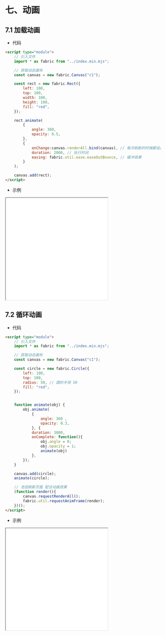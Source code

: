 # 七、动画

## 7.1 加载动画

- 代码

```html
<script type="module">
    // 引入文件
    import * as fabric from "../index.min.mjs";

    // 获取动态画布
    const canvas = new fabric.Canvas("c1");

    const rect = new fabric.Rect({
        left: 100,
        top: 100,
        width: 100,
        height: 100,
        fill: "red",
    });

    rect.animate(
        {
            angle: 360,
            opacity: 0.5,
        },
        {
            onChange:canvas.renderAll.bind(canvas), // 每次刷新的时候都会执行
            duration: 2000, // 执行时间
            easing: fabric.util.ease.easeOutBounce, // 缓冲效果
        }
    );

    canvas.add(rect);
</script>
```

- 示例

<iframe src="/note-front/animation/fabric/html/47.html" width="330" height="330"></iframe>



## 7.2 循环动画


- 代码

```html
<script type="module">
    // 引入文件
    import * as fabric from "../index.min.mjs";

    // 获取动态画布
    const canvas = new fabric.Canvas("c1");

    const circle = new fabric.Circle({
        left: 100,
        top: 100,
        radius: 50, // 圆的半径 50
        fill: "red",
    });


    function animate(obj) {
        obj.animate(
            { 
                angle: 360 ,
                opacity: 0.3,
            }, {
            duration: 3000,
            onComplete: function(){
                obj.angle = 0;
                obj.opacity = 1;
                animate(obj)
            },
        });
    }

    canvas.add(circle);
    animate(circle);

    // 池逊刷新页面 配合动画效果
    (function render(){
        canvas.requestRenderAll();
        fabric.util.requestAnimFrame(render);
    })();
</script>
```

- 示例

<iframe src="/note-front/animation/fabric/html/48.html" width="330" height="330"></iframe>

